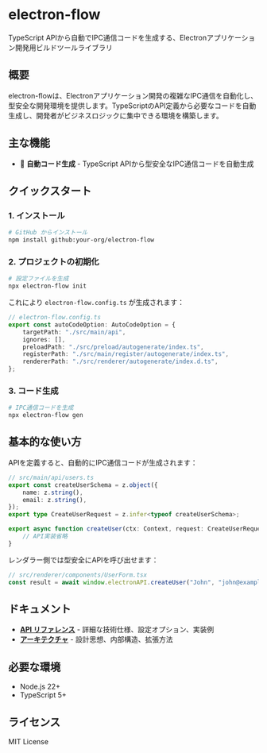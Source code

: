 # electron-flow

TypeScript APIから自動でIPC通信コードを生成する、Electronアプリケーション開発用ビルドツールライブラリ

## 概要

electron-flowは、Electronアプリケーション開発の複雑なIPC通信を自動化し、型安全な開発環境を提供します。TypeScriptのAPI定義から必要なコードを自動生成し、開発者がビジネスロジックに集中できる環境を構築します。

## 主な機能

- 🚀 **自動コード生成** - TypeScript APIから型安全なIPC通信コードを自動生成

## クイックスタート

### 1. インストール

```bash
# GitHub からインストール
npm install github:your-org/electron-flow
```

### 2. プロジェクトの初期化

```bash
# 設定ファイルを生成
npx electron-flow init
```

これにより `electron-flow.config.ts` が生成されます：

```typescript
// electron-flow.config.ts
export const autoCodeOption: AutoCodeOption = {
    targetPath: "./src/main/api",
    ignores: [],
    preloadPath: "./src/preload/autogenerate/index.ts",
    registerPath: "./src/main/register/autogenerate/index.ts",
    rendererPath: "./src/renderer/autogenerate/index.d.ts",
};
```

### 3. コード生成

```bash
# IPC通信コードを生成
npx electron-flow gen
```

## 基本的な使い方

APIを定義すると、自動的にIPC通信コードが生成されます：

```typescript
// src/main/api/users.ts
export const createUserSchema = z.object({
    name: z.string(),
    email: z.string(),
});
export type CreateUserRequest = z.infer<typeof createUserSchema>;

export async function createUser(ctx: Context, request: CreateUserRequest) {
    // API実装省略
}
```

レンダラー側では型安全にAPIを呼び出せます：

```typescript
// src/renderer/components/UserForm.tsx
const result = await window.electronAPI.createUser("John", "john@example.com");
```

## ドキュメント

- **[API リファレンス](./API-REFERENCE.md)** - 詳細な技術仕様、設定オプション、実装例
- **[アーキテクチャ](./ARCHITECTURE.md)** - 設計思想、内部構造、拡張方法

## 必要な環境

- Node.js 22+
- TypeScript 5+

## ライセンス

MIT License